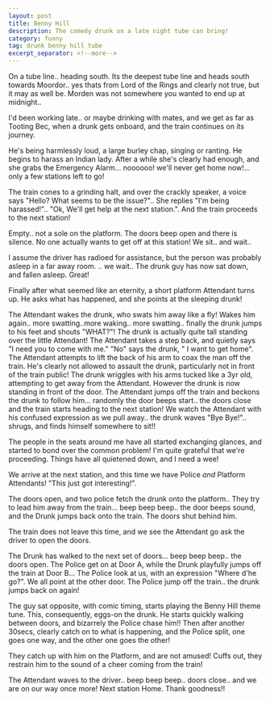 ```yaml
---
layout: post
title: Benny Hill
description: The comedy drunk on a late night tube can bring!
category: funny
tag: drunk benny hill tube
excerpt_separator: <!--more-->
---
```


On a tube line.. heading south. Its the deepest tube line and heads south towards Moordor.. yes thats from Lord of the Rings and clearly not true, but it may as well be. Morden was not somewhere you wanted to end up at midnight..

I'd been working late.. or maybe drinking with mates, and we get as far as Tooting Bec, when a drunk gets onboard, and the train continues on its journey.

He's being harmlessly loud, a large burley chap, singing or ranting. He begins to harass an Indian lady. After a while she's clearly had enough, and she grabs the Emergency Alarm... noooooo! we'll never get home now!... only a few stations left to go!

The train cones to a grinding halt, and over the crackly speaker, a voice says "Hello? What seems to be the issue?".. She replies "I'm being harassed!".. "Ok, We'll get help at the next station.". And the train proceeds to the next station!

Empty.. not a sole on the platform. The doors beep open and there is silence. No one actually wants to get off at this station! We sit.. and wait..

I assume the driver has radioed for assistance, but the person was probably asleep in a far away room. .. we wait.. The drunk guy has now sat down, and fallen asleep. Great!

Finally after what seemed like an eternity, a short platform Attendant turns up. He asks what has happened, and she points at the sleeping drunk!

The Attendant wakes the drunk, who swats him away like a fly! Wakes him again.. more swatting..more waking.. more swatting.. finally the drunk jumps to his feet and shouts "WHAT?"! The drunk is actually quite tall standing over the little Attendant! The Attendant takes a step back, and quietly says 
"I need you to come with me."
"No" says the drunk, " I want to get home". The Attendant attempts to lift the back of his arm to coax the man off the train. He's clearly not allowed to assault the drunk, particularly not in front of the train public! The drunk wriggles with his arms tucked like a 3yr old, attempting to get away from the Attendant. However the drunk is now standing in front of the door. The Attendant jumps off the train and beckons the drunk to follow him... randomly the door beeps start.. the doors close and the train starts heading to the next station! We watch the Attendant with his confused expression as we pull away.. the drunk waves "Bye Bye!".. shrugs, and finds himself somewhere to sit!!

The people in the seats around me have all started exchanging glances, and started to bond over the common problem! I'm quite grateful that we're proceeding. Things have all quietened down, and I need a wee!

We arrive at the next station, and this time we have Police *and* Platform Attendants! "This just got interesting!".

The doors open, and two police fetch the drunk onto the platform.. They try to lead him away from the train... beep beep beep.. the door beeps sound, and the Drunk jumps back onto the train. The doors shut behind him.

The train does not leave this time, and we see the Attendant go ask the driver to open the doors. 

The Drunk has walked to the next set of doors... beep beep beep.. the doors open. The Police get on at Door A, while the Drunk playfully jumps off the train at Door B...
The Police look at us, with an expression "Where d'he go?". We all point at the other door. The Police jump off the train.. the drunk jumps back on again!

The guy sat opposite, with comic timing, starts playing the Benny Hill theme tune. This, consequently, eggs-on the drunk. He starts quickly walking between doors, and bizarrely the Police chase him!! Then after another 30secs, clearly catch on to what is happening, and the Police split, one goes one way, and the other one goes the other!

They catch up with him on the Platform, and are not amused! Cuffs out, they restrain him to the sound of a cheer coming from the train!

The Attendant waves to the driver.. beep beep beep.. doors close.. and we are on our way once more! Next station Home. Thank goodness!!
